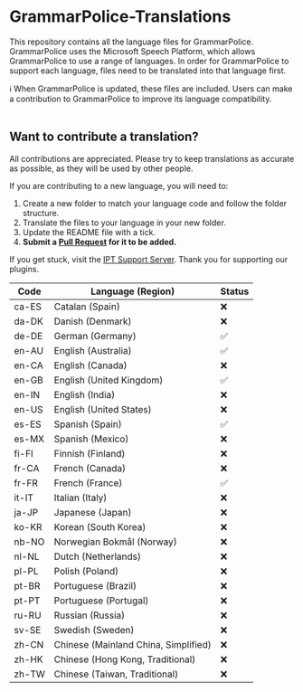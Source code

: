 # GrammarPolice-Translations
This repository contains all the language files for GrammarPolice. <br>
GrammarPolice uses the Microsoft Speech Platform, which allows GrammarPolice to use a range of languages. In order for GrammarPolice to support each language, files need to be translated into that language first.

ℹ️ When GrammarPolice is updated, these files are included. Users can make a contribution to GrammarPolice to improve its language compatibility.<br><br>

## Want to contribute a translation?
All contributions are appreciated. Please try to keep translations as accurate as possible, as they will be used by other people.

If you are contributing to a new language, you will need to:
1. Create a new folder to match your language code and follow the folder structure.
2. Translate the files to your language in your new folder.
3. Update the README file with a tick.
4. **Submit a [Pull Request](https://docs.github.com/en/pull-requests/collaborating-with-pull-requests/proposing-changes-to-your-work-with-pull-requests/creating-a-pull-request) for it to be added.**

If you get stuck, visit the [IPT Support Server](https://discord.gg/AuJCUag). Thank you for supporting our plugins. 

| Code   | Language (Region)                            | Status |
|--------|----------------------------------------------|--------|
| ca-ES  | Catalan (Spain)                              | ❌     |
| da-DK  | Danish (Denmark)                             | ❌     |
| de-DE  | German (Germany)                             | ✅     |
| en-AU  | English (Australia)                          | ✅     |
| en-CA  | English (Canada)                             |  ❌     |
| en-GB  | English (United Kingdom)                     | ✅     |
| en-IN  | English (India)                              |  ❌     |
| en-US  | English (United States)                      | ❌     |
| es-ES  | Spanish (Spain)                              | ✅     |
| es-MX  | Spanish (Mexico)                             | ❌     |
| fi-FI  | Finnish (Finland)                            | ❌     |
| fr-CA  | French (Canada)                              | ❌     |
| fr-FR  | French (France)                              | ✅     |
| it-IT  | Italian (Italy)                              | ❌     |
| ja-JP  | Japanese (Japan)                             | ❌     |
| ko-KR  | Korean (South Korea)                         | ❌     |
| nb-NO  | Norwegian Bokmål (Norway)                    | ❌     |
| nl-NL  | Dutch (Netherlands)                          | ❌     |
| pl-PL  | Polish (Poland)                              | ❌     |
| pt-BR  | Portuguese (Brazil)                          | ❌     |
| pt-PT  | Portuguese (Portugal)                        | ❌     |
| ru-RU  | Russian (Russia)                             | ❌     |
| sv-SE  | Swedish (Sweden)                             | ❌     |
| zh-CN  | Chinese (Mainland China, Simplified)         | ❌     |
| zh-HK  | Chinese (Hong Kong, Traditional)             | ❌     |
| zh-TW  | Chinese (Taiwan, Traditional)                | ❌     |


